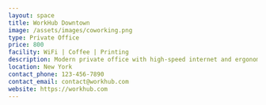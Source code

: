 ```yaml
---
layout: space
title: WorkHub Downtown
image: /assets/images/coworking.png
type: Private Office
price: 800
facility: WiFi | Coffee | Printing
description: Modern private office with high-speed internet and ergonomic furniture.
location: New York
contact_phone: 123-456-7890
contact_email: contact@workhub.com
website: https://workhub.com
---
```

